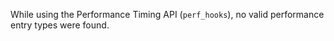
While using the Performance Timing API (`perf_hooks`), no valid performance
entry types were found.

<a id="ERR_VALUE_OUT_OF_RANGE"></a>
